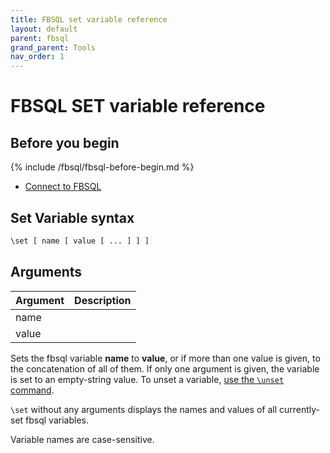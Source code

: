 ```yaml
---
title: FBSQL set variable reference
layout: default
parent: fbsql
grand_parent: Tools
nav_order: 1
---
```


# FBSQL SET variable reference

## Before you begin

{% include /fbsql/fbsql-before-begin.md %}
* [Connect to FBSQL](/docs/tools/fbsql/fbsql-connect)

## Set Variable syntax

```sh
\set [ name [ value [ ... ] ] ]
```

## Arguments

| Argument | Description |
|---|---|
| name |  |
| value |  |

Sets the fbsql variable **name** to **value**, or if more than one value is given, to the concatenation of all of them. If only one argument is given, the variable is set to an empty-string value. To unset a variable, [use the `\unset` command](#unset-variable).

`\set` without any arguments displays the names and values of all currently-set fbsql variables.

Variable names are case-sensitive.
